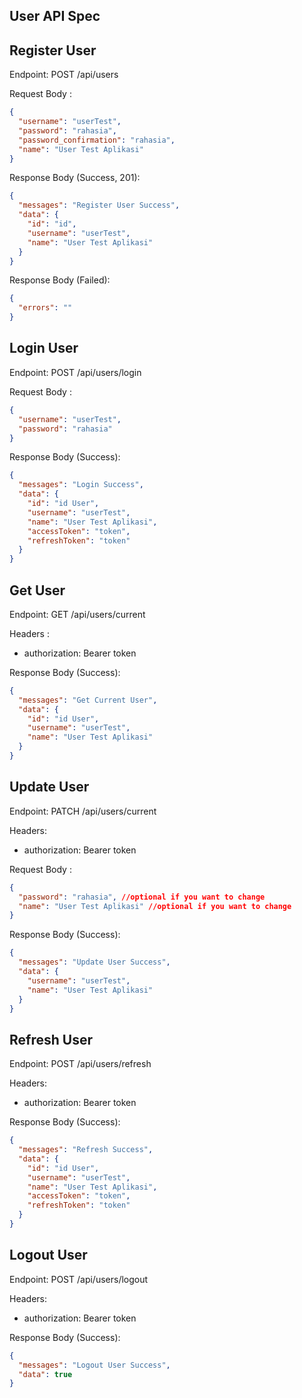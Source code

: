 ## User API Spec

## Register User

Endpoint: POST /api/users

Request Body :

```json
{
  "username": "userTest",
  "password": "rahasia",
  "password_confirmation": "rahasia",
  "name": "User Test Aplikasi"
}
```

Response Body (Success, 201):

```json
{
  "messages": "Register User Success",
  "data": {
    "id": "id",
    "username": "userTest",
    "name": "User Test Aplikasi"
  }
}
```

Response Body (Failed):

```json
{
  "errors": ""
}
```

## Login User

Endpoint: POST /api/users/login

Request Body :

```json
{
  "username": "userTest",
  "password": "rahasia"
}
```

Response Body (Success):

```json
{
  "messages": "Login Success",
  "data": {
    "id": "id User",
    "username": "userTest",
    "name": "User Test Aplikasi",
    "accessToken": "token",
    "refreshToken": "token"
  }
}
```

## Get User

Endpoint: GET /api/users/current

Headers :

- authorization: Bearer token

Response Body (Success):

```json
{
  "messages": "Get Current User",
  "data": {
    "id": "id User",
    "username": "userTest",
    "name": "User Test Aplikasi"
  }
}
```

## Update User

Endpoint: PATCH /api/users/current

Headers:

- authorization: Bearer token

Request Body :

```json
{
  "password": "rahasia", //optional if you want to change
  "name": "User Test Aplikasi" //optional if you want to change
}
```

Response Body (Success):

```json
{
  "messages": "Update User Success",
  "data": {
    "username": "userTest",
    "name": "User Test Aplikasi"
  }
}
```

## Refresh User

Endpoint: POST /api/users/refresh

Headers:

- authorization: Bearer token

Response Body (Success):

```json
{
  "messages": "Refresh Success",
  "data": {
    "id": "id User",
    "username": "userTest",
    "name": "User Test Aplikasi",
    "accessToken": "token",
    "refreshToken": "token"
  }
}
```

## Logout User

Endpoint: POST /api/users/logout

Headers:

- authorization: Bearer token

Response Body (Success):

```json
{
  "messages": "Logout User Success",
  "data": true
}
```
